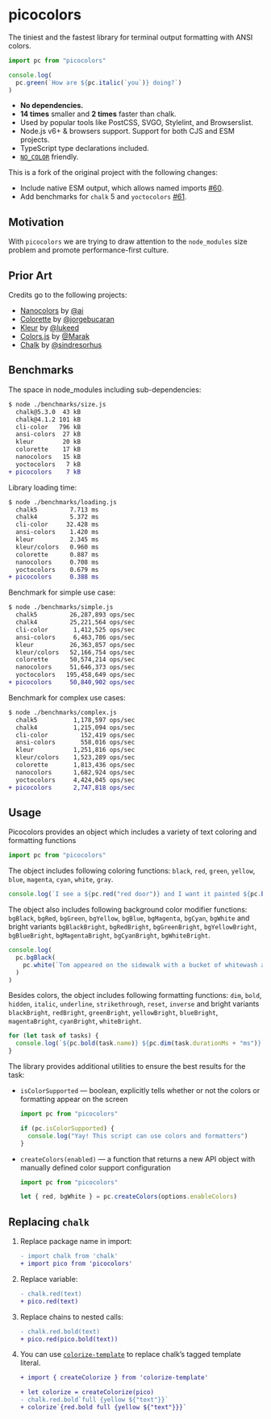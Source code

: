 # picocolors

The tiniest and the fastest library for terminal output formatting with ANSI colors.

```javascript
import pc from "picocolors"

console.log(
  pc.green(`How are ${pc.italic(`you`)} doing?`)
)
```

- **No dependencies.**
- **14 times** smaller and **2 times** faster than chalk.
- Used by popular tools like PostCSS, SVGO, Stylelint, and Browserslist.
- Node.js v6+ & browsers support. Support for both CJS and ESM projects.
- TypeScript type declarations included.
- [`NO_COLOR`](https://no-color.org/) friendly.

This is a fork of the original project with the following changes:

* Include native ESM output, which allows named imports [#60](https://github.com/alexeyraspopov/picocolors/pull/60).
* Add benchmarks for `chalk` 5 and `yoctocolors` [#61](https://github.com/alexeyraspopov/picocolors/pull/61).

## Motivation

With `picocolors` we are trying to draw attention to the `node_modules` size
problem and promote performance-first culture.

## Prior Art

Credits go to the following projects:

- [Nanocolors](https://github.com/ai/nanocolors) by [@ai](https://github.com/ai)
- [Colorette](https://github.com/jorgebucaran/colorette) by [@jorgebucaran](https://github.com/jorgebucaran)
- [Kleur](https://github.com/lukeed/kleur) by [@lukeed](https://github.com/lukeed)
- [Colors.js](https://github.com/Marak/colors.js) by [@Marak](https://github.com/Marak)
- [Chalk](https://github.com/chalk/chalk) by [@sindresorhus](https://github.com/sindresorhus)

## Benchmarks

The space in node_modules including sub-dependencies:

```diff
$ node ./benchmarks/size.js
  chalk@5.3.0  43 kB
  chalk@4.1.2 101 kB
  cli-color   796 kB
  ansi-colors  27 kB
  kleur        20 kB
  colorette    17 kB
  nanocolors   15 kB
  yoctocolors   7 kB
+ picocolors    7 kB
```

Library loading time:

```diff
$ node ./benchmarks/loading.js
  chalk5         7.713 ms
  chalk4         5.372 ms
  cli-color     32.428 ms
  ansi-colors    1.420 ms
  kleur          2.345 ms
  kleur/colors   0.960 ms
  colorette      0.887 ms
  nanocolors     0.708 ms
  yoctocolors    0.679 ms
+ picocolors     0.388 ms
```

Benchmark for simple use case:

```diff
$ node ./benchmarks/simple.js
  chalk5         26,287,893 ops/sec
  chalk4         25,221,564 ops/sec
  cli-color       1,412,525 ops/sec
  ansi-colors     6,463,786 ops/sec
  kleur          26,363,857 ops/sec
  kleur/colors   52,166,754 ops/sec
  colorette      50,574,214 ops/sec
  nanocolors     51,646,373 ops/sec
  yoctocolors   195,458,649 ops/sec
+ picocolors     50,840,902 ops/sec
```

Benchmark for complex use cases:

```diff
$ node ./benchmarks/complex.js
  chalk5          1,178,597 ops/sec
  chalk4          1,215,094 ops/sec
  cli-color         152,419 ops/sec
  ansi-colors       558,016 ops/sec
  kleur           1,251,816 ops/sec
  kleur/colors    1,523,289 ops/sec
  colorette       1,813,436 ops/sec
  nanocolors      1,682,924 ops/sec
  yoctocolors     4,424,045 ops/sec
+ picocolors      2,747,818 ops/sec
```

## Usage

Picocolors provides an object which includes a variety of text coloring and formatting functions

```javascript
import pc from "picocolors"
```

The object includes following coloring functions: `black`, `red`, `green`, `yellow`, `blue`, `magenta`, `cyan`, `white`, `gray`.

```javascript
console.log(`I see a ${pc.red("red door")} and I want it painted ${pc.black("black")}`)
```

The object also includes following background color modifier functions: `bgBlack`, `bgRed`, `bgGreen`, `bgYellow`, `bgBlue`, `bgMagenta`, `bgCyan`, `bgWhite` and bright variants `bgBlackBright`, `bgRedBright`, `bgGreenBright`, `bgYellowBright`, `bgBlueBright`, `bgMagentaBright`, `bgCyanBright`, `bgWhiteBright`.

```javascript
console.log(
  pc.bgBlack(
    pc.white(`Tom appeared on the sidewalk with a bucket of whitewash and a long-handled brush.`)
  )
)
```

Besides colors, the object includes following formatting functions: `dim`, `bold`, `hidden`, `italic`, `underline`, `strikethrough`, `reset`, `inverse` and bright variants `blackBright`, `redBright`, `greenBright`, `yellowBright`, `blueBright`, `magentaBright`, `cyanBright`, `whiteBright`.

```javascript
for (let task of tasks) {
  console.log(`${pc.bold(task.name)} ${pc.dim(task.durationMs + "ms")}`)
}
```

The library provides additional utilities to ensure the best results for the task:

- `isColorSupported` — boolean, explicitly tells whether or not the colors or formatting appear on the screen

  ```javascript
  import pc from "picocolors"

  if (pc.isColorSupported) {
    console.log("Yay! This script can use colors and formatters")
  }
  ```

- `createColors(enabled)` — a function that returns a new API object with manually defined color support configuration

  ```javascript
  import pc from "picocolors"

  let { red, bgWhite } = pc.createColors(options.enableColors)
  ```

## Replacing `chalk`

1. Replace package name in import:

   ```diff
   - import chalk from 'chalk'
   + import pico from 'picocolors'
   ```

2. Replace variable:

   ```diff
   - chalk.red(text)
   + pico.red(text)
   ```

3. Replace chains to nested calls:

   ```diff
   - chalk.red.bold(text)
   + pico.red(pico.bold(text))
   ```

4. You can use [`colorize-template`](https://github.com/usmanyunusov/colorize-template)
   to replace chalk’s tagged template literal.

   ```diff
   + import { createColorize } from 'colorize-template'

   + let colorize = createColorize(pico)
   - chalk.red.bold`full {yellow ${"text"}}`
   + colorize`{red.bold full {yellow ${"text"}}}`
   ```
